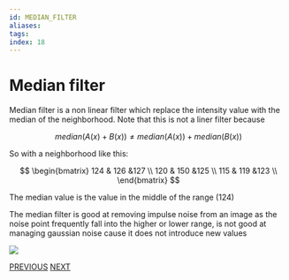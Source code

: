 ```yaml
---
id: MEDIAN_FILTER
aliases: 
tags: 
index: 18
---
```


# Median filter

Median filter is a non linear filter which replace the intensity value with the median of the neighborhood.
Note that this is not a liner filter because

$$
median(A(x)+B(x)) \neq median(A(x)) + median(B(x))
$$

So with a neighborhood like this:

$$
\begin{bmatrix}
124 & 126 &127 \\
120 & 150 &125 \\
115 & 119 &123 \\
\end{bmatrix}
$$

The median value is the value in the middle of the range ($124$)

The median filter is good at removing impulse noise from an image as the noise point frequently fall into the higher or lower range, is not good at managing gaussian noise cause it does not introduce new values

![](computer_vision/Pasted_image_20240229174319.png)

[PREVIOUS](pages/image_filtering/GAUSSIAN_FILTER.md) [NEXT](computer_vision/image_filtering/BILATERAL_FILTER.md)
